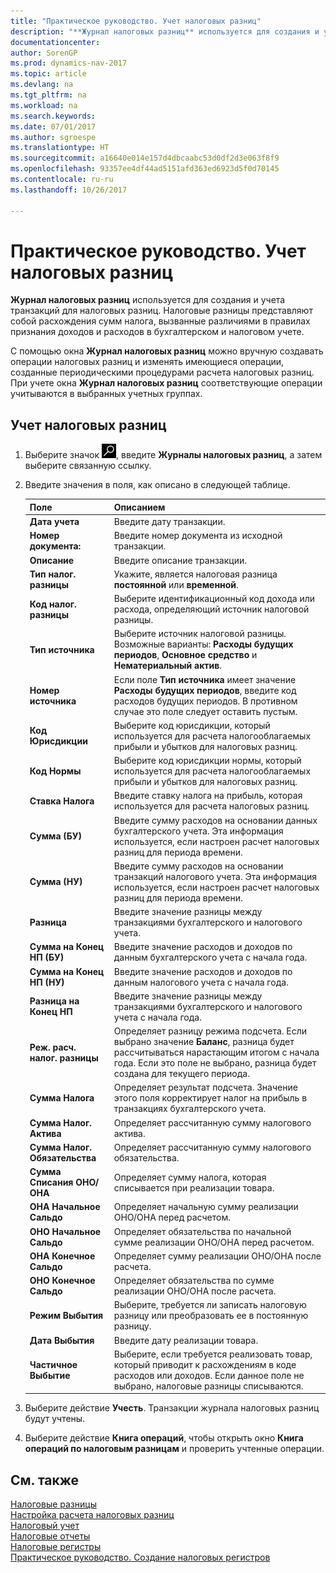 ```yaml
---
title: "Практическое руководство. Учет налоговых разниц"
description: "**Журнал налоговых разниц** используется для создания и учета транзакций для налоговых разниц. Налоговые разницы представляют собой расхождения сумм налога, вызванные различиями в правилах признания доходов и расходов в бухгалтерском и налоговом учете."
documentationcenter: 
author: SorenGP
ms.prod: dynamics-nav-2017
ms.topic: article
ms.devlang: na
ms.tgt_pltfrm: na
ms.workload: na
ms.search.keywords: 
ms.date: 07/01/2017
ms.author: sgroespe
ms.translationtype: HT
ms.sourcegitcommit: a16640e014e157d4dbcaabc53d0df2d3e063f8f9
ms.openlocfilehash: 93357ee4df44ad5151afd363ed6923d5f0d70145
ms.contentlocale: ru-ru
ms.lasthandoff: 10/26/2017

---
```

# <a name="how-to-post-tax-differences"></a>Практическое руководство. Учет налоговых разниц
**Журнал налоговых разниц** используется для создания и учета транзакций для налоговых разниц. Налоговые разницы представляют собой расхождения сумм налога, вызванные различиями в правилах признания доходов и расходов в бухгалтерском и налоговом учете.  

С помощью окна **Журнал налоговых разниц** можно вручную создавать операции налоговых разниц и изменять имеющиеся операции, созданные периодическими процедурами расчета налоговых разниц. При учете окна **Журнал налоговых разниц** соответствующие операции учитываются в выбранных учетных группах.  

## <a name="to-post-tax-differences"></a>Учет налоговых разниц  

1.  Выберите значок ![Поиск страницы или отчета](../../media/ui-search/search_small.png "Значок поиска страницы или отчета"), введите **Журналы налоговых разниц**, а затем выберите связанную ссылку.  
2.  Введите значения в поля, как описано в следующей таблице.  

    |Поле|Описанием|  
    |---------------------------------|---------------------------------------|  
    |**Дата учета**|Введите дату транзакции.|  
    |**Номер документа:**|Введите номер документа из исходной транзакции.|  
    |**Описание**|Введите описание транзакции.|  
    |**Тип налог. разницы**|Укажите, является налоговая разница **постоянной** или **временной**.|  
    |**Код налог. разницы**|Выберите идентификационный код дохода или расхода, определяющий источник налоговой разницы.|  
    |**Тип источника**|Выберите источник налоговой разницы. Возможные варианты: **Расходы будущих периодов**, **Основное средство** и **Нематериальный актив**.|  
    |**Номер источника**|Если поле **Тип источника** имеет значение **Расходы будущих периодов**, введите код расходов будущих периодов.  В противном случае это поле следует оставить пустым.|  
    |**Код Юрисдикции**|Выберите код юрисдикции, который используется для расчета налогооблагаемых прибыли и убытков для налоговых разниц.|  
    |**Код Нормы**|Выберите код юрисдикции нормы, который используется для расчета налогооблагаемых прибыли и убытков для налоговых разниц.|  
    |**Ставка Налога**|Введите ставку налога на прибыль, которая используется для расчета налоговых разниц.|  
    |**Сумма (БУ)**|Введите сумму расходов на основании данных бухгалтерского учета. Эта информация используется, если настроен расчет налоговых разниц для периода времени.|  
    |**Сумма (НУ)**|Введите сумму расходов на основании транзакций налогового учета. Эта информация используется, если настроен расчет налоговых разниц для периода времени.|  
    |**Разница**|Введите значение разницы между транзакциями бухгалтерского и налогового учета.|  
    |**Сумма на Конец НП (БУ)**|Введите значение расходов и доходов по данным бухгалтерского учета с начала года.|  
    |**Сумма на Конец НП (НУ)**|Введите значение расходов и доходов по данным налогового учета с начала года.|  
    |**Разница на Конец НП**|Введите значение разницы между транзакциями бухгалтерского и налогового учета с начала года.|  
    |**Реж. расч. налог. разницы**|Определяет разницу режима подсчета. Если выбрано значение **Баланс**, разница будет рассчитываться нарастающим итогом с начала года. Если это поле не выбрано, разница будет создана для текущего периода.|  
    |**Сумма Налога**|Определяет результат подсчета. Значение этого поля корректирует налог на прибыль в транзакциях бухгалтерского учета.|  
    |**Сумма Налог. Актива**|Определяет рассчитанную сумму налогового актива.|  
    |**Сумма Налог. Обязательства**|Определяет рассчитанную сумму налогового обязательства.|  
    |**Сумма Списания ОНО/ОНА**|Определяет сумму налога, которая списывается при реализации товара.|  
    |**ОНА Начальное Сальдо**|Определяет начальную сумму реализации ОНО/ОНА перед расчетом.|  
    |**ОНО Начальное Сальдо**|Определяет обязательства по начальной сумме реализации ОНО/ОНА перед расчетом.|  
    |**ОНА Конечное Сальдо**|Определяет сумму реализации ОНО/ОНА после расчета.|  
    |**ОНО Конечное Сальдо**|Определяет обязательства по сумме реализации ОНО/ОНА после расчета.|  
    |**Режим Выбытия**|Выберите, требуется ли записать налоговую разницу или преобразовать ее в постоянную разницу.|  
    |**Дата Выбытия**|Введите дату реализации товара.|  
    |**Частичное Выбытие**|Выберите, если требуется реализовать товар, который приводит к расхождениям в коде расходов или доходов. Если данное поле не выбрано, налоговые разницы списываются.|  

3.  Выберите действие **Учесть**. Транзакции журнала налоговых разниц будут учтены.  
4.  Выберите действие **Книга операций**, чтобы открыть окно **Книга операций по налоговым разницам** и проверить учтенные операции.  

## <a name="see-also"></a>См. также  
 [Налоговые разницы](tax-differences.md)   
 [Настройка расчета налоговых разниц](setting-up-tax-difference-calculation.md)   
 [Налоговый учет](tax-accounting.md)   
 [Налоговые отчеты](assetId:///e42ca8e7-1cee-4fb8-9f71-e596f29cabc3)   
 [Налоговые регистры](tax-registers.md)   
 [Практическое руководство. Создание налоговых регистров](how-to-create-tax-registers.md)

